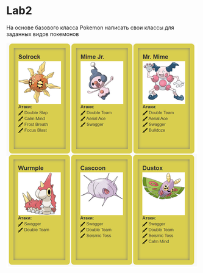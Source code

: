 # Lab2
На основе базового класса Pokemon написать свои классы для заданных видов покемонов

![image](https://raw.githubusercontent.com/Nick-snt1/labs/master/lab2/doc/task.bmp)
